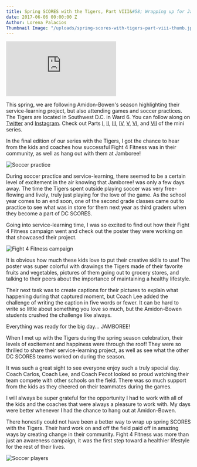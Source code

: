 ```yaml
---
title: Spring SCORES with the Tigers, Part VIII&#58; Wrapping up for Jamboree!
date: 2017-06-06 00:00:00 Z
Author: Lorena Palacios
Thumbnail Image: "/uploads/spring-scores-with-tigers-part-viii-thumb.jpg"
---
```


<div class="Embed">
  <iframe src="https://www.youtube.com/embed/APYL3ohU82w" frameborder="0" allowfullscreen></iframe>
</div>

This spring, we are following Amidon-Bowen's season highlighting their service-learning project, but also attending games and soccer practices. The Tigers are located in Southwest D.C. in Ward 6. You can follow along on [Twitter](https://twitter.com/DCSCORESInterns) and [Instagram](https://www.instagram.com/dc_scores/). Check out Parts [I](http://dcscores.blogspot.lt/2017/04/spring-season-series-introduction-to.html), [II](http://dcscores.blogspot.lt/2017/04/spring-season-series-planning-project.html), [III](http://dcscores.blogspot.lt/2017/05/spring-scores-with-amidon-tigers-rainy.html), [IV](http://dcscores.blogspot.lt/2017/05/spring-scores-with-tigers-part-iv.html), [V](http://dcscores.blogspot.lt/2017/05/spring-scores-with-tigers-part-v.html), [VI](http://dcscores.blogspot.lt/2017/05/spring-scores-with-tigers-part-vi_23.html), and [VII](http://dcscores.blogspot.lt/2017/05/spring-scores-with-tigers-part-vii.html) of the mini series.

In the final edition of our series with the Tigers, I got the chance to hear from the kids and coaches how successful Fight 4 Fitness was in their community, as well as hang out with them at Jamboree!


![Soccer practice](/uploads/spring-scores-with-tigers-part-viii-full.jpg)

During soccer practice and service-learning, there seemed to be a certain level of excitement in the air knowing that Jamboree! was only a few days away. The time the Tigers spent outside playing soccer was very free-flowing and lively, truly just playing for the love of the game. As the school year comes to an end soon, one of the second grade classes came out to practice to see what was in store for them next year as third graders when they become a part of DC SCORES.

Going into service-learning time, I was so excited to find out how their Fight 4 Fitness campaign went and check out the poster they were working on that showcased their project.

![Fight 4 Fitness campaign](/uploads/spring-scores-with-tigers-part-viii-fight.jpg)

It is obvious how much these kids love to put their creative skills to use! The poster was super colorful with drawings the Tigers made of their favorite fruits and vegetables, pictures of them going out to grocery stores, and talking to their peers about the importance of maintaining a healthy lifestyle.

Their next task was to create captions for their pictures to explain what happening during that captured moment, but Coach Lee added the challenge of writing the caption in five words or fewer. It can be hard to write so little about something you love so much, but the Amidon-Bowen students crushed the challenge like always.

Everything was ready for the big day... JAMBOREE!

When I met up with the Tigers during the spring season celebration, their levels of excitement and happiness were through the roof! They were so thrilled to share their service-learning project, as well as see what the other DC SCORES teams worked on during the season.

It was such a great sight to see everyone enjoy such a truly special day. Coach Carlos, Coach Lee, and Coach Pecot looked so proud watching their team compete with other schools on the field. There was so much support from the kids as they cheered on their teammates during the games.

I will always be super grateful for the opportunity I had to work with all of the kids and the coaches that were always a pleasure to work with. My days were better whenever I had the chance to hang out at Amidon-Bowen.

There honestly could not have been a better way to wrap up spring SCORES with the Tigers. Their hard work on and off the field paid off in amazing ways by creating change in their community. Fight 4 Fitness was more than just an awareness campaign, it was the first step toward a healthier lifestyle for the rest of their lives.

![Soccer players](/uploads/spring-scores-with-tigers-part-viii-team.jpg)